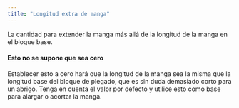 ```yaml
---
title: "Longitud extra de manga"
---
```


La cantidad para extender la manga más allá de la longitud de la manga en el bloque base.

<Note>

#### Esto no se supone que sea cero

Establecer esto a cero hará que la longitud de la manga sea la misma que la longitud base del bloque de plegado,
que es sin duda demasiado corto para un abrigo.
Tenga en cuenta el valor por defecto y utilice esto como base para alargar o acortar la manga.

</Note>




